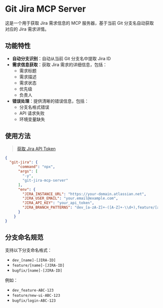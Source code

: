 # Git Jira MCP Server

这是一个用于获取 Jira 需求信息的 MCP 服务器，基于当前 Git 分支名自动获取对应的 Jira 需求详情。

## 功能特性

- **自动分支识别**：自动从当前 Git 分支名中提取 Jira ID
- **需求信息获取**：获取 Jira 需求的详细信息，包括：
  - 需求标题
  - 需求描述
  - 需求状态
  - 优先级
  - 负责人
- **错误处理**：提供清晰的错误信息，包括：
  - 分支名格式错误
  - API 请求失败
  - 环境变量缺失

## 使用方法

> [获取 Jira API Token](https://id.atlassian.com/manage-profile/security/api-tokens)

```json
{
  "git-jira": {
      "command": "npx",
      "args": [
        "-y",
        "git-jira-mcp-server"
      ],
      "env": {
        "JIRA_INSTANCE_URL": "https://your-domain.atlassian.net",
        "JIRA_USER_EMAIL": "your.email@example.com",
        "JIRA_API_KEY": "your_api_token",
        "JIRA_BRANCH_PATTERNS": "dev_[a-zA-Z]+-([A-Z]+-\\d+),feature/[a-zA-Z]+-([A-Z]+-\\d+),bugfix/[a-zA-Z]+-([A-Z]+-\\d+),dev_[a-zA-Z]+_([A-Z]+-\\d+)"
      }
    } 
}
```

## 分支命名规范

支持以下分支命名格式：

- `dev_[name]-[JIRA-ID]`
- `feature/[name]-[JIRA-ID]`
- `bugfix/[name]-[JIRA-ID]`

例如：

- `dev_feature-ABC-123`
- `feature/new-ui-ABC-123`
- `bugfix/login-ABC-123`
